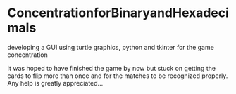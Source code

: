 # ConcentrationforBinaryandHexadecimals
developing a GUI using turtle graphics, python and tkinter for the game concentration

It was hoped to have finished the game by now but stuck on getting the cards to flip more than once and for the matches to be recognized properly.  Any help is greatly appreciated...
